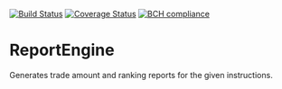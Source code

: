 [![Build Status](https://travis-ci.org/pinkybalan/ReportEngine.svg?branch=master)](https://travis-ci.org/pinkybalan/ReportEngine)
[![Coverage Status](https://coveralls.io/repos/github/pinkybalan/ReportEngine/badge.svg?branch=master)](https://coveralls.io/github/pinkybalan/ReportEngine?branch=master)
[![BCH compliance](https://bettercodehub.com/edge/badge/pinkybalan/ReportEngine?branch=master)](https://bettercodehub.com/)

# ReportEngine
Generates trade amount and ranking reports for the given instructions.
